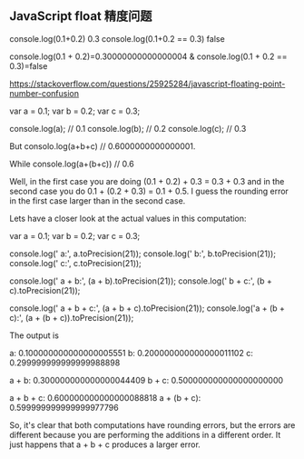 ## JavaScript float 精度问题
console.log(0.1+0.2)
0.3
console.log(0.1+0.2 == 0.3)
false

console.log(0.1 + 0.2)=0.30000000000000004 & console.log(0.1 + 0.2 == 0.3)=false


https://stackoverflow.com/questions/25925284/javascript-floating-point-number-confusion

var a = 0.1;
var b = 0.2;
var c = 0.3;

console.log(a); // 0.1
console.log(b); // 0.2
console.log(c); // 0.3

But
consolo.log(a+b+c) // 0.6000000000000001.

While
console.log(a+(b+c)) // 0.6


Well, in the first case you are doing (0.1 + 0.2) + 0.3 = 0.3 + 0.3 and in the second case you do 0.1 + (0.2 + 0.3) = 0.1 + 0.5. I guess the rounding error in the first case larger than in the second case.

Lets have a closer look at the actual values in this computation:

var a = 0.1;
var b = 0.2;
var c = 0.3;

console.log('          a:', a.toPrecision(21));
console.log('          b:', b.toPrecision(21));
console.log('          c:', c.toPrecision(21));

console.log('      a + b:', (a + b).toPrecision(21));
console.log('      b + c:', (b + c).toPrecision(21));

console.log('  a + b + c:', (a + b + c).toPrecision(21));
console.log('a + (b + c):', (a + (b + c)).toPrecision(21));

The output is

a: 0.100000000000000005551
b: 0.200000000000000011102
c: 0.299999999999999988898

a + b: 0.300000000000000044409
b + c: 0.500000000000000000000

a + b + c: 0.600000000000000088818
a + (b + c): 0.599999999999999977796 

So, it's clear that both computations have rounding errors, but the errors are different because you are performing the additions in a different order. It just happens that a + b + c produces a larger error.